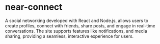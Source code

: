 # near-connect

A social networking developed with React and Node.js, allows users to create profiles, connect with friends, share posts, and engage in real-time conversations. The site supports features like notifications, and media sharing, providing a seamless, interactive experience for users.
